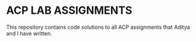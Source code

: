 # ACP LAB ASSIGNMENTS

This repository contains code solutions to all ACP assignments that Aditya and I have written.
